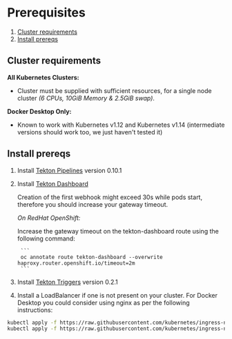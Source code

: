 # Prerequisites

1. [Cluster requirements](#cluster-requirements)
2. [Install prereqs](#install-prereqs)

## Cluster requirements

**All Kubernetes Clusters:**

- Cluster must be supplied with sufficient resources, for a single node cluster _(6 CPUs, 10GiB Memory & 2.5GiB swap)_.

**Docker Desktop Only:**

- Known to work with Kubernetes v1.12 and Kubernetes v1.14 (intermediate versions should work too, we just haven't tested it)

## Install prereqs

1. Install [Tekton Pipelines](https://github.com/tektoncd/pipeline/blob/master/docs/install.md) version 0.10.1

2. Install [Tekton Dashboard](https://github.com/tektoncd/dashboard)

    Creation of the first webhook might exceed 30s while pods start, therefore you should increase your gateway timeout.  

    _On RedHat OpenShift:_ 

    Increase the gateway timeout on the tekton-dashboard route using the following command:

        ```
        oc annotate route tekton-dashboard --overwrite haproxy.router.openshift.io/timeout=2m
        ```

3. Install [Tekton Triggers](https://github.com/tektoncd/triggers/blob/master/docs/install.md#installing-tekton-triggers-1) version 0.2.1  

4. Install a LoadBalancer if one is not present on your cluster.  For Docker Desktop you could consider using nginx as per the following instructions:

```bash
kubectl apply -f https://raw.githubusercontent.com/kubernetes/ingress-nginx/master/deploy/static/mandatory.yaml
kubectl apply -f https://raw.githubusercontent.com/kubernetes/ingress-nginx/master/deploy/static/provider/cloud-generic.yaml
```
